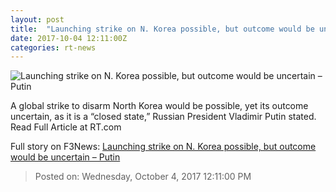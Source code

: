```yaml
---
layout: post
title:  "Launching strike on N. Korea possible, but outcome would be uncertain – Putin"
date: 2017-10-04 12:11:00Z
categories: rt-news
---
```


![Launching strike on N. Korea possible, but outcome would be uncertain – Putin](https://cdni.rt.com/files/2017.10/article/59d4d190fc7e93ee038b4567.jpg)

A global strike to disarm North Korea would be possible, yet its outcome uncertain, as it is a “closed state,” Russian President Vladimir Putin stated. Read Full Article at RT.com


Full story on F3News: [Launching strike on N. Korea possible, but outcome would be uncertain – Putin](http://www.f3nws.com/n/gvrH)

> Posted on: Wednesday, October 4, 2017 12:11:00 PM
